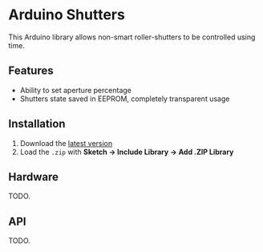 # Arduino Shutters

This Arduino library allows non-smart roller-shutters to be controlled using time.

## Features

* Ability to set aperture percentage
* Shutters state saved in EEPROM, completely transparent usage

## Installation

1. Download the [latest version](https://github.com/marvinroger/arduino-shutters/archive/master.zip)
2. Load the `.zip` with **Sketch → Include Library → Add .ZIP Library**

## Hardware

TODO.

## API

TODO.

